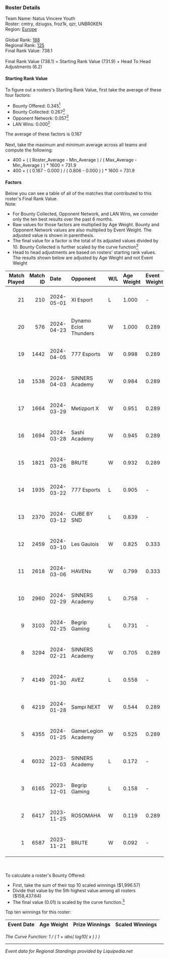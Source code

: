 ### Roster Details<br />
Team Name: Natus Vincere Youth<br />
Roster: cmtry, dziugss, froz1k, qzr, UNBR0KEN<br />
Region: [Europe]( ../standings_europe.md)<br />
<br />
Global Rank: [188](../standings_global.md)<br />
Regional Rank: [125]( ../standings_europe.md)<br />
Final Rank Value:  738.1<br />
<br />
Final Rank Value (738.1) = Starting Rank Value (731.9) + Head To Head Adjustments (6.2)<br />

#### Starting Rank Value<br />
To figure out a rosters's Starting Rank Value, first take the average of these four factors:<br />
- Bounty Offered: 0.345[<sup>1</sup>](#table2)
- Bounty Collected: 0.267[<sup>2</sup>](#table1)
- Opponent Network: 0.057[<sup>2</sup>](#table1)
- LAN Wins: 0.000[<sup>2</sup>](#table1)

The average of these factors is 0.167<br />
<br />
Next, take the maximum and minimum average across all teams and compute the following:<br />
- 400 + ( ( Roster_Average - Min_Average ) / ( Max_Average - Min_Average ) ) * 1600 = 731.9
- 400 + ( ( 0.167 - 0.000 ) / ( 0.806 - 0.000 ) ) * 1600 = 731.9


#### Factors<br />
Below you can see a table of all of the matches that contributed to this roster's Final Rank Value.<br />
Note:<br />

- For Bounty Collected, Opponent Network, and LAN Wins, we consider only the ten best results over the past 6 months.
- Raw values for those factors are multiplied by Age Weight. Bounty and Opponent Network values are also multiplied by Event Weight. The adjusted value is shown in parenthesis.
- The final value for a factor is the total of its adjusted values divided by 10. Bounty Collected is further scaled by the curve function[<sup>3</sup>](#curveFunction)
- Head to head adjustments are based on rosters' starting rank values. The results shown below are adjusted by Age Weight and not Event Weight
<span id="table1"></span><br />


| Match Played | Match ID | Date       | Opponent              | W/L | Age Weight | Event Weight | Bounty Collected | Opponent Network | LAN Wins  | H2H Adj. | Roster                                 |
| -: | -: | :- | :- | :- | :- | :- | :- | :- | :- | -: | :- |
|           21 |      210 | 2024-05-01 | XI Esport             | L   | 1.000      | -            | -                | -                | -         |   -19.25 | cmtry, dziugss, froz1k, qzr, UNBR0KEN  |
|           20 |      576 | 2024-04-23 | Dynamo Eclot Thunders | W   | 1.000      | 0.289        | 0.000 (0.000)    | 0.035 (0.010)    | 0 (0.000) |     3.52 | coolio, dziugss, froz1k, qzr, UNBR0KEN |
|           19 |     1442 | 2024-04-05 | 777 Esports           | W   | 0.998      | 0.289        | 0.032 (0.009)    | 0.550 (0.159)    | 0 (0.000) |    17.75 | cmtry, dziugss, froz1k, qzr, UNBR0KEN  |
|           18 |     1538 | 2024-04-03 | SINNERS Academy       | W   | 0.984      | 0.289        | 0.003 (0.001)    | 0.296 (0.084)    | 0 (0.000) |    13.65 | cmtry, dziugss, froz1k, qzr, UNBR0KEN  |
|           17 |     1664 | 2024-03-29 | Metizport X           | W   | 0.951      | 0.289        | 0.000 (0.000)    | 0.300 (0.083)    | 0 (0.000) |    10.23 | cmtry, dziugss, froz1k, qzr, UNBR0KEN  |
|           16 |     1694 | 2024-03-28 | Sashi Academy         | W   | 0.945      | 0.289        | 0.004 (0.001)    | 0.143 (0.039)    | 0 (0.000) |    12.66 | cmtry, dziugss, froz1k, qzr, UNBR0KEN  |
|           15 |     1821 | 2024-03-26 | BRUTE                 | W   | 0.932      | 0.289        | 0.000 (0.000)    | 0.122 (0.033)    | 0 (0.000) |     8.22 | cmtry, dziugss, froz1k, qzr, UNBR0KEN  |
|           14 |     1935 | 2024-03-22 | 777 Esports           | L   | 0.905      | -            | -                | -                | -         |   -11.21 | cmtry, dziugss, froz1k, qzr, UNBR0KEN  |
|           13 |     2370 | 2024-03-12 | CUBE BY SND           | L   | 0.839      | -            | -                | -                | -         |   -19.24 | cmtry, dziugss, froz1k, qzr, UNBR0KEN  |
|           12 |     2459 | 2024-03-10 | Les Gaulois           | W   | 0.825      | 0.333        | 0.000 (0.000)    | -                | 0 (0.000) |     3.69 | cmtry, dziugss, froz1k, qzr, UNBR0KEN  |
|           11 |     2618 | 2024-03-06 | HAVENs                | W   | 0.799      | 0.333        | -                | 0.031 (0.008)    | 0 (0.000) |     5.24 | cmtry, dziugss, froz1k, qzr, UNBR0KEN  |
|           10 |     2960 | 2024-02-29 | SINNERS Academy       | L   | 0.758      | -            | -                | -                | -         |   -14.18 | cmtry, dziugss, froz1k, qzr, UNBR0KEN  |
|            9 |     3103 | 2024-02-25 | Begrip Gaming         | L   | 0.731      | -            | -                | -                | -         |   -14.20 | cmtry, dziugss, froz1k, qzr, UNBR0KEN  |
|            8 |     3294 | 2024-02-21 | SINNERS Academy       | W   | 0.705      | 0.289        | 0.003 (0.001)    | 0.296 (0.060)    | 0 (0.000) |     8.96 | cmtry, dziugss, froz1k, qzr, UNBR0KEN  |
|            7 |     4149 | 2024-01-30 | AVEZ                  | L   | 0.558      | -            | -                | -                | -         |   -10.19 | cmtry, dziugss, froz1k, qzr, UNBR0KEN  |
|            6 |     4219 | 2024-01-28 | Sampi NEXT            | W   | 0.544      | 0.289        | -                | 0.039 (0.006)    | 0 (0.000) |     3.59 | cmtry, dziugss, froz1k, qzr, UNBR0KEN  |
|            5 |     4355 | 2024-01-25 | GamerLegion Academy   | W   | 0.525      | 0.289        | 0.043 (0.006)    | 0.567 (0.086)    | -         |    11.26 | cmtry, dziugss, froz1k, qzr, UNBR0KEN  |
|            4 |     6032 | 2023-12-03 | SINNERS Academy       | L   | 0.172      | -            | -                | -                | -         |    -3.04 | cmtry, dziugss, froz1k, qzr, UNBR0KEN  |
|            3 |     6165 | 2023-12-01 | Begrip Gaming         | L   | 0.158      | -            | -                | -                | -         |    -3.13 | cmtry, dziugss, froz1k, qzr, UNBR0KEN  |
|            2 |     6417 | 2023-11-25 | ROSOMAHA              | W   | 0.119      | 0.289        | 0.000 (0.000)    | -                | -         |     1.33 | cmtry, dziugss, froz1k, qzr, UNBR0KEN  |
|            1 |     6587 | 2023-11-21 | BRUTE                 | W   | 0.092      | -            | -                | -                | -         |     0.58 | cmtry, dziugss, froz1k, qzr, UNBR0KEN  |

<br />
<span id="table2"></span><br />
To calculate a roster's Bounty Offered:<br />

- First, take the sum of their top 10 scaled winnings ($1,996.57)
- Divide that value by the 5th highest value among all rosters ($158,437.64)
- The final value (0.01) is scaled by the curve function.[<sup>3</sup>](#curveFunction)

Top ten winnings for this roster:<br />

| Event Date | Age Weight | Prize Winnings | Scaled Winnings |
| :- | -: | :- | :- |


<span id="curveFunction"></span>_The Curve Function: 1 / ( 1 + abs( log10( x ) ) )_<br />

---
_Event data for Regional Standings provided by Liquipedia.net_<br />

